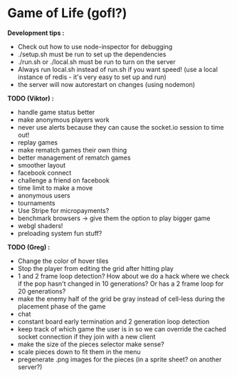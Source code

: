 Game of Life (gofl?)
=====

**Development tips :**

 - Check out how to use node-inspector for debugging
 - ./setup.sh must be run to set up the dependencies
 - ./run.sh or ./local.sh must be run to turn on the server
 - Always run local.sh instead of run.sh if you want speed! (use a local instance of redis - it's very easy to set up and run)
 - the server will now autorestart on changes (using nodemon)

**TODO (Viktor) :**

 - handle game status better
 - make anonymous players work
 - never use alerts because they can cause the socket.io session to time out!
 - replay games
 - make rematch games their own thing
 - better management of rematch games
 - smoother layout
 - facebook connect
 - challenge a friend on facebook
 - time limit to make a move
 - anonymous users
 - tournaments
 - Use Stripe for micropayments?
 - benchmark browsers -> give them the option to play bigger game
 - webgl shaders!
 - preloading system fun stuff?

**TODO (Greg) :**

 - Change the color of hover tiles
 - Stop the player from editing the grid after hitting play
 - 1 and 2 frame loop detection? How about we do a hack where we check if the pop hasn't changed in 10 generations? Or has a 2 frame loop for 20 generations?
 - make the enemy half of the grid be gray instead of cell-less during the placement phase of the game
 - chat
 - constant board early termination and 2 generation loop detection
 - keep track of which game the user is in so we can override the cached socket connection if they join with a new client
 - make the size of the pieces selector make sense?
 - scale pieces down to fit them in the menu
 - pregenerate .png images for the pieces (in a sprite sheet? on another server?)

